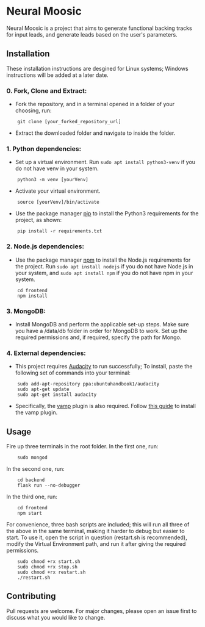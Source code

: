 # Neural Moosic

Neural Moosic is a project that aims to generate functional backing tracks for input leads, and generate leads based on the user's parameters.

## Installation
These installation instructions are desgined for Linux systems; Windows instructions will be added at a later date.

### 0. Fork, Clone and Extract:
* Fork the repository, and in a terminal opened in a folder of your choosing, run:
```
	git clone [your_forked_repository_url]
```
* Extract the downloaded folder and navigate to inside the folder.
### 1. Python dependencies:

* Set up a virtual environment. Run ```sudo apt install python3-venv``` if you do not have venv in your system.

```
	python3 -m venv [yourVenv]
```

* Activate your virtual environment.
```
	source [yourVenv]/bin/activate
```
* Use the package manager [pip](https://pip.pypa.io/en/stable/) to install the Python3 requirements for the project, as shown:

```
	pip install -r requirements.txt
```

### 2. Node.js dependencies:

* Use the package manager [npm](https://www.npmjs.com/get-npm) to install the Node.js requirements for the project. Run ```sudo apt install nodejs``` if you do not have Node.js in your system, and ```sudo apt install npm``` if you do not have npm in your system.
```
	cd frontend
	npm install
```

### 3. MongoDB:

* Install MongoDB and perform the applicable set-up steps. Make sure you have a /data/db folder in order for MongoDB to work. Set up the required permissions and, if required, specify the path for Mongo.

### 4. External dependencies:
* This project requires [Audacity](https://www.audacityteam.org/) to run successfully; To install, paste the following set of commands into your terminal:
```
	sudo add-apt-repository ppa:ubuntuhandbook1/audacity
	sudo apt-get update
	sudo apt-get install audacity
```
* Specifically, the [vamp](https://docs.google.com/forms/d/e/1FAIpQLScAWn0xrRgSsMIacBZEv2sFnqnlHBDVe1bSxnrMB6E6lV_ykw/viewform) plugin is also required. Follow [this guide](https://www.upf.edu/web/mtg/melodia) to install the vamp plugin.
## Usage

Fire up three terminals in the root folder. In the first one, run:

```
	sudo mongod
```

In the second one, run:

```
	cd backend 
	flask run --no-debugger
```

In the third one, run:

```
	cd frontend
	npm start
```

For convenience, three bash scripts are included; this will run all three of the above in the same terminal, making it harder to debug but easier to start. To use it, open the script in question (restart.sh is recommended), modify the Virtual Environment path, and run it after giving the required permissions.

```
	sudo chmod +rx start.sh
	sudo chmod +rx stop.sh
	sudo chmod +rx restart.sh
	./restart.sh
```

## Contributing
Pull requests are welcome. For major changes, please open an issue first to discuss what you would like to change.